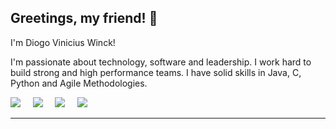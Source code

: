 ## Greetings, my friend! 👋 

I'm Diogo Vinicius Winck! 

I'm passionate about technology, software and leadership. I work hard to build strong and high performance teams. I have solid skills in Java, C, Python and Agile Methodologies. 

[<img src="https://img.shields.io/badge/twitter-%231DA1F2.svg?&style=for-the-badge&logo=twitter&logoColor=white" />](https://twitter.com/diogowinck)  &nbsp;  &nbsp;
[<img src="https://img.shields.io/badge/medium-%2312100E.svg?&style=for-the-badge&logo=medium&logoColor=white" />](https://medium.com/@diogo.winck)  &nbsp;  &nbsp; [<img src="https://img.shields.io/badge/linkedin-%230077B5.svg?&style=for-the-badge&logo=linkedin&logoColor=white" />](https://www.linkedin.com/in/diogowinck/)  &nbsp;  &nbsp; [<img src="https://img.shields.io/badge/-Goodreads-yellow?style=for-the-badge&logo=goodereads" />](https://www.linkedin.com/in/diogowinck/) 


---


<!--
**dvwinck/dvwinck** is a ✨ _special_ ✨ repository because its `README.md` (this file) appears on your GitHub profile.

Here are some ideas to get you started:

- 🔭 I’m currently working on ...
- 🌱 I’m currently learning ...
- 👯 I’m looking to collaborate on ...
- 🤔 I’m looking for help with ...
- 💬 Ask me about ...
- 📫 How to reach me: ...
- 😄 Pronouns: ...
- ⚡ Fun fact: ...
-->
